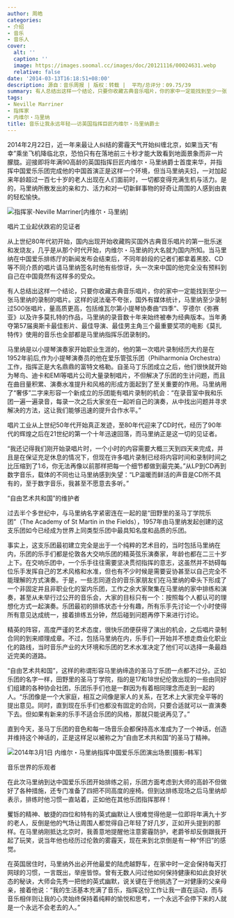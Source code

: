 ```yaml
---
author: 周皓
categories:
- 介绍
- 音乐
- 音乐人
cover:
  alt: ''
  caption: ''
  image: https://images.soomal.cc/images/doc/20121116/00024631.webp
  relative: false
date: '2014-03-13T16:18:51+08:00'
description: 源自：音乐周报 | 版权：转载 |  平均/总评分：09.75/39
summary: 有人总结出这样一个结论，只要你收藏古典音乐唱片，你的家中一定能找到至少一张马里纳的录制的唱片。这样的说法毫不夸张，国外有媒体统计，马里纳至少录制过500张唱片，量高质更高，包括维瓦尔第小提琴协奏曲“四季”、亨德尔《弥赛亚》以及许多莫扎特的作品，马里纳的录音数十年来始终被奉为经典版本……
tags:
- Neville Marriner
- 指挥家
- 内维尔・马里纳
title: 音乐让我永远年轻――访英国指挥巨匠内维尔・马里纳爵士
---
```


2014年2月22日，近一年来最让人纠结的雾霾天气开始纠缠北京，如果当天“有幸”乘坐飞机降临北京，恐怕只有在落地前三十秒才能大致看到地面景象而非一片朦胧。迎接即将年满90高龄的英国指挥巨匠内维尔・马里纳爵士首度来华，并指挥中国爱乐乐团完成他的中国首演正是这样一个环境，但当马里纳夫妇，一对加起来年龄超过一百七十岁的老人出现在人们面前时，一切都变得充满生机与活力。是的，马里纳所散发出的亲和力、活力和对一切新鲜事物的好奇让周围的人感到由衷的轻松愉快。

![指挥家-Neville Marriner[内维尔・马里纳]](https://images.soomal.cc/images/doc/20121116/00024631.webp)





唱片工业起伏跌宕的见证者

从上世纪80年代初开始，国内出现开始收藏购买国外古典音乐唱片的第一批乐迷和发烧友，几乎是从那个时代开始，内维尔・马里纳的大名就为国内所知。当马里纳在中国爱乐排练厅的新闻发布会结束后，不同年龄段的记者们都拿着黑胶、CD等不同介质的唱片请马里纳签名时他有些惊讶，头一次来中国的他完全没有预料到自己在中国竟然有这样多的受众。

有人总结出这样一个结论，只要你收藏古典音乐唱片，你的家中一定能找到至少一张马里纳的录制的唱片。这样的说法毫不夸张，国外有媒体统计，马里纳至少录制过500张唱片，量高质更高，包括维瓦尔第小提琴协奏曲“四季”、亨德尔《弥赛亚》以及许多莫扎特的作品，马里纳的录音数十年来始终被奉为经典版本。当年勇夺第57届奥斯卡最佳影片、最佳导演、最佳男主角三个最重要奖项的电影《莫扎特传》使用的音乐也全部都是马里纳指挥乐团录制的。

马里纳是以小提琴演奏家开始职业生涯的，他的第一次唱片录制经历大约是在1952年前后,作为小提琴演奏员的他在爱乐管弦乐团（Philharmonia Orchestra）工作，指挥正是大名鼎鼎的富特文格勒。自圣马丁乐团成立之后，他们很快就开始为琴鸟、迪卡和EMI等唱片公司大量录制唱片，不但解决了乐团的生计问题，而且在曲目量积累、演奏水准提升和风格的形成方面起到了至关重要的作用。马里纳用了“奢侈”二字来形容一个新成立的乐团能有唱片录制的机会：“在录音室中我和乐团一遍一遍录音，每录一次之后大家坐在一起听自己的演奏，从中找出问题并寻求解决的方法，这让我们能够迅速的提升合作水平。”

唱片工业从上世纪50年代开始真正发迹，至80年代迎来了CD时代，经历了90年代的辉煌之后在21世纪的第一个十年迅速回落，而马里纳正是这一切的见证者。

“我还记得我们刚开始录唱片时，一个小时的内容需要大概三天到四天来完成，并且是在保证充足休息的情况下，但现在许多唱片录制已经将内容时间和录制时间之比压缩到了1:6，你无法再像以前那样把每一个细节都做到最完美。”从LP到CD再到数字音乐，载体的不同也让马里纳感到失望：“LP温暖而鲜活的声音是CD所不具有的，至于数字音乐，我甚至不愿意去多听。”

“自由艺术共和国”的维护者

过去半个多世纪中，与马里纳名字紧密连在一起的是“田野里的圣马丁学院乐团”（The Academy of St Martin in the Fields），1957年由马里纳发起创建的这支乐团如今已经成为世界上同类型乐团中最具知名度和品质的乐团。

事实上，这支乐团最初建立完全是出于一个纯粹的艺术目的，当时包括马里纳在内，乐团的乐手们都是伦敦各大交响乐团的精英弦乐演奏家，年龄也都在二三十岁上下。在交响乐团中，一个乐手往往需要坚决贯彻指挥的意志，这虽然并不妨碍每位乐手发挥自己的艺术风格和水准，但也有不少时候是需要妥协甚至以自己完全不能理解的方式演奏。于是，一些志同道合的音乐家朋友们在马里纳的牵头下形成了一个非固定并且非职业化的室内乐团，工作之余大家聚集在马里纳的家中排练和演奏，甚至从未举行过公开的音乐会，大家的目标只有一个：按照每个人都认可的理想化方式一起演奏。乐团最初的排练状态十分有趣，所有乐手先讨论一个小时使得所有意见达成统一，接着排练五分钟，然后碰到问题再停下来进行讨论。

精英的阵容，高度严谨的艺术态度，很快乐团便获得了演出的机会，之后唱片录制合同的到来顺理成章。不过，包括马里纳在内，乐手们一开始并不想走商业化职业化的路线，当时音乐产业的大环境和乐团的艺术水准决定了他们可以选择一条最趋近完美的道路。

“自由艺术共和国”，这样的称谓形容马里纳缔造的圣马丁乐团一点都不过分。正如乐团的名字一样，田野里的圣马丁学院，指的是17和18世纪伦敦出现的一些由同好们组建的各种协会社团，乐团乐手们也是一群因为有着相同理念而走到一起的人。“乐团像是一个大家庭，相互之间像是家人的关系，在艺术上大家完全平等的提出意见。同时，直到现在乐手们也都没有固定的合同，只要合适就可以一直演奏下去。但如果有新来的乐手不适合乐团的风格，那就只能说再见了。”

直到今天，圣马丁乐团的音色和每一场音乐会都保持高水准成为了一个神话，创造并维持这个神话的，正是这样足以被称之为“自由艺术共和国”的圣马丁精神。

![2014年3月1日 内维尔・马里纳指挥中国爱乐乐团演出场景[摄影-韩军]](https://images.soomal.cc/images/doc/20140313/00040819.webp)





音乐世界的乐观者

在此次马里纳到达中国爱乐乐团开始排练之前，乐团方面考虑到大师的高龄不但做好了各种措施，还专门准备了四把不同高度的座椅。但到达排练现场之后马里纳却表示，排练时他习惯一直站着，正如他在其他乐团指挥那样！

矍铄的精神、敏捷的四位和特有的英式幽默让人很难觉得他是一位即将年满九十岁的老人，反倒是他的气场让周围人都觉得自己年轻了好几岁，正如开头提到的那样。在马里纳刚抵达北京时，我善意地提醒他注意雾霾防护，老爵爷却反倒跟我开起了玩笑，说当年他也经历过伦敦的雾霾天，现在来到北京倒是有一种“怀旧”的感觉。

在英国居住时，马里纳外出必开他最爱的陆虎越野车，在家中时一定会保持每天打网球的习惯，一言既出，举座皆惊。曾有无数人问过他如何保持健康和如此良好状态的秘诀，大师会先秀一把他的英式幽默，说关键在于他挑选了一对健康的父亲母亲，接着他说：“我的生活基本充满了音乐，指挥这份工作让我一直在运动，而与音乐相伴则让我的心灵始终保持着纯粹的愉悦和思考，一个永远不会停下来的人就是一个永远不会老去的人。”